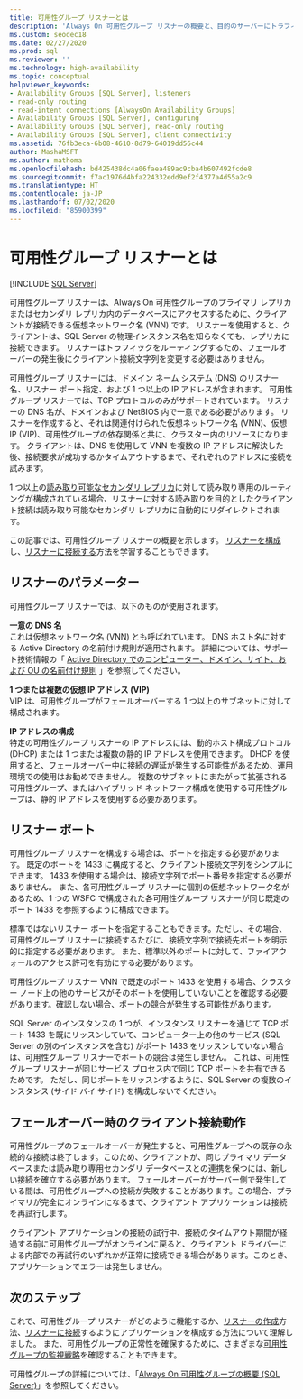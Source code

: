 ```yaml
---
title: 可用性グループ リスナーとは
description: 'Always On 可用性グループ リスナーの概要と、目的のサーバーにトラフィックを自動的に転送するためにそれがどのように機能するかについて説明します。 '
ms.custom: seodec18
ms.date: 02/27/2020
ms.prod: sql
ms.reviewer: ''
ms.technology: high-availability
ms.topic: conceptual
helpviewer_keywords:
- Availability Groups [SQL Server], listeners
- read-only routing
- read-intent connections [AlwaysOn Availability Groups]
- Availability Groups [SQL Server], configuring
- Availability Groups [SQL Server], read-only routing
- Availability Groups [SQL Server], client connectivity
ms.assetid: 76fb3eca-6b08-4610-8d79-64019dd56c44
author: MashaMSFT
ms.author: mathoma
ms.openlocfilehash: bd425438dc4a06faea489ac9cba4b607492fcde8
ms.sourcegitcommit: f7ac1976d4bfa224332edd9ef2f4377a4d55a2c9
ms.translationtype: HT
ms.contentlocale: ja-JP
ms.lasthandoff: 07/02/2020
ms.locfileid: "85900399"
---
```

# <a name="what-is-an-availability-group-listener"></a>可用性グループ リスナーとは  
[!INCLUDE [SQL Server](../../../includes/applies-to-version/sqlserver.md)]

可用性グループ リスナーは、Always On 可用性グループのプライマリ レプリカまたはセカンダリ レプリカ内のデータベースにアクセスするために、クライアントが接続できる仮想ネットワーク名 (VNN) です。 リスナーを使用すると、クライアントは、SQL Server の物理インスタンス名を知らなくても、レプリカに接続できます。 リスナーはトラフィックをルーティングするため、フェールオーバーの発生後にクライアント接続文字列を変更する必要はありません。 

可用性グループ リスナーには、ドメイン ネーム システム (DNS) のリスナー名、リスナー ポート指定、および 1 つ以上の IP アドレスが含まれます。 可用性グループ リスナーでは、TCP プロトコルのみがサポートされています。  リスナーの DNS 名が、ドメインおよび NetBIOS 内で一意である必要があります。  リスナーを作成すると、それは関連付けられた仮想ネットワーク名 (VNN)、仮想 IP (VIP)、可用性グループの依存関係と共に、クラスター内のリソースになります。 クライアントは、DNS を使用して VNN を複数の IP アドレスに解決した後、接続要求が成功するかタイムアウトするまで、それぞれのアドレスに接続を試みます。  
  
1 つ以上の[読み取り可能なセカンダリ レプリカ](../../../database-engine/availability-groups/windows/active-secondaries-readable-secondary-replicas-always-on-availability-groups.md)に対して読み取り専用のルーティングが構成されている場合、リスナーに対する読み取りを目的としたクライアント接続は読み取り可能なセカンダリ レプリカに自動的にリダイレクトされます。 
  
この記事では、可用性グループ リスナーの概要を示します。 [リスナーを構成](create-or-configure-an-availability-group-listener-sql-server.md)し、[リスナーに接続する](listeners-client-connectivity-application-failover.md)方法を学習することもできます。
  
  
##  <a name="listener-parameters"></a><a name="AGlConfig"></a> リスナーのパラメーター  

 可用性グループ リスナーでは、以下のものが使用されます。
  
 **一意の DNS 名**  
 これは仮想ネットワーク名 (VNN) とも呼ばれています。 DNS ホスト名に対する Active Directory の名前付け規則が適用されます。 詳細については、サポート技術情報の「 [Active Directory でのコンピューター、ドメイン、サイト、および OU の名前付け規則](https://support.microsoft.com/kb/909264) 」を参照してください。  
  
**1 つまたは複数の仮想 IP アドレス (VIP)**  
 VIP は、可用性グループがフェールオーバーする 1 つ以上のサブネットに対して構成されます。  
  
**IP アドレスの構成**  
 特定の可用性グループ リスナーの IP アドレスには、動的ホスト構成プロトコル (DHCP) または 1 つまたは複数の静的 IP アドレスを使用できます。 DHCP を使用すると、フェールオーバー中に接続の遅延が発生する可能性があるため、運用環境での使用はお勧めできません。 複数のサブネットにまたがって拡張される可用性グループ、またはハイブリッド ネットワーク構成を使用する可用性グループは、静的 IP アドレスを使用する必要があります。 
 
  
##  <a name="listener-port"></a><a name="SelectListenerPort"></a> リスナー ポート 
 可用性グループ リスナーを構成する場合は、ポートを指定する必要があります。  既定のポートを 1433 に構成すると、クライアント接続文字列をシンプルにできます。 1433 を使用する場合は、接続文字列でポート番号を指定する必要がありません。 また、各可用性グループ リスナーに個別の仮想ネットワーク名があるため、1 つの WSFC で構成された各可用性グループ リスナーが同じ既定のポート 1433 を参照するように構成できます。  
  
 標準ではないリスナー ポートを指定することもできます。ただし、その場合、可用性グループ リスナーに接続するたびに、接続文字列で接続先ポートを明示的に指定する必要があります。  また、標準以外のポートに対して、ファイアウォールのアクセス許可を有効にする必要があります。  
  
 可用性グループ リスナー VNN で既定のポート 1433 を使用する場合、クラスター ノード上の他のサービスがそのポートを使用していないことを確認する必要があります。確認しない場合、ポートの競合が発生する可能性があります。  
  
 SQL Server のインスタンスの 1 つが、インスタンス リスナーを通じて TCP ポート 1433 を既にリッスンしていて、コンピューター上の他のサービス (SQL Server の別のインスタンスを含む) がポート 1433 をリッスンしていない場合は、可用性グループ リスナーでポートの競合は発生しません。  これは、可用性グループ リスナーが同じサービス プロセス内で同じ TCP ポートを共有できるためです。  ただし、同じポートをリッスンするように、SQL Server の複数のインスタンス (サイド バイ サイド) を構成しないでください。  
  
  
##  <a name="behavior-of-client-connections-on-failover"></a><a name="CCBehaviorOnFailover"></a> フェールオーバー時のクライアント接続動作  

 可用性グループのフェールオーバーが発生すると、可用性グループへの既存の永続的な接続は終了します。このため、クライアントが、同じプライマリ データベースまたは読み取り専用セカンダリ データベースとの連携を保つには、新しい接続を確立する必要があります。  フェールオーバーがサーバー側で発生している間は、可用性グループへの接続が失敗することがあります。この場合、プライマリが完全にオンラインになるまで、クライアント アプリケーションは接続を再試行します。  
  
 クライアント アプリケーションの接続の試行中、接続のタイムアウト期間が経過する前に可用性グループがオンラインに戻ると、クライアント ドライバーによる内部での再試行のいずれかが正常に接続できる場合があります。このとき、アプリケーションでエラーは発生しません。  


## <a name="next-steps"></a>次のステップ

これで、可用性グループ リスナーがどのように機能するか、[リスナーの作成](create-or-configure-an-availability-group-listener-sql-server.md)方法、[リスナーに接続](listeners-client-connectivity-application-failover.md)するようにアプリケーションを構成する方法について理解しました。 また、可用性グループの正常性を確保するために、さまざまな[可用性グループの監視戦略](monitoring-of-availability-groups-sql-server.md)を確認することもできます。 

可用性グループの詳細については、「[Always On 可用性グループの概要 &#40;SQL Server&#41;](../../../database-engine/availability-groups/windows/overview-of-always-on-availability-groups-sql-server.md)」を参照してください。 
  

  
  
